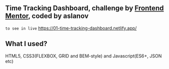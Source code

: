 ## Time Tracking Dashboard, challenge by [Frontend Mentor](https://frontendmentor.io/), coded by aslanov

`to see in live` https://01-time-tracking-dashboard.netlify.app/

## What I used?

HTML5, CSS3(FLEXBOX, GRID and BEM-style) and Javascript(ES6+, JSON etc)


